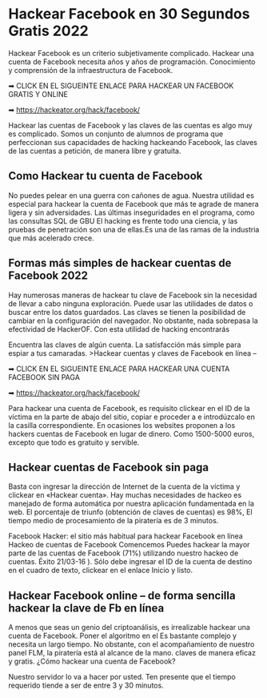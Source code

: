<h1> Hackear Facebook en 30 Segundos Gratis 2022 </h1>
 Hackear Facebook es un criterio subjetivamente complicado. Hackear una cuenta de Facebook necesita años y años de programación.
 Conocimiento y comprensión de la infraestructura de Facebook.
 
 ➡ CLICK EN EL SIGUEINTE ENLACE PARA HACKEAR UN FACEBOOK GRATIS Y ONLINE
 
 ➡ https://hackeator.org/hack/facebook/

Hackear las cuentas de Facebook y las claves de las cuentas es algo muy es complicado. Somos un conjunto de alumnos de programa que perfeccionan sus capacidades de hacking hackeando Facebook, las claves de las cuentas a petición, de manera libre y gratuita.
 
 <h2>Como Hackear tu cuenta de Facebook</h2>
 
 No puedes pelear en una guerra con cañones de agua. Nuestra utilidad es especial para hackear la cuenta de Facebook que más te agrade de manera ligera y sin adversidades. Las últimas inseguridades en el programa, como las consultas SQL de GBU El hacking es frente todo una ciencia, y las pruebas de penetración son una de ellas.Es una de las ramas de la industria que más acelerado crece.
 
 <h2> Formas más simples de hackear cuentas de Facebook 2022</h2>
 Hay numerosas maneras de hackear tu clave de Facebook sin la necesidad de llevar a cabo ninguna exploración. Puede usar las utilidades de datos o buscar entre los datos guardados. 
 Las claves se tienen la posibilidad de cambiar en la configuración del navegador. No obstante, nada sobrepasa la efectividad de HackerOF. Con esta utilidad de hacking encontrarás</p><p>Encuentra las claves de algún cuenta. La satisfacción más simple para espiar a tus camaradas.
>Hackear cuentas y claves de Facebook en línea –
 
  ➡ CLICK EN EL SIGUEINTE ENLACE PARA HACKEAR UNA CUENTA FACEBOOK SIN PAGA
 
 ➡ https://hackeator.org/hack/facebook/
 
 
  Para hackear una cuenta de Facebook, es requisito clickear en el ID de la víctima en la parte de abajo del sitio, copiar e proceder a e introdúzcalo en la casilla correspondiente. En ocasiones los websites proponen a los hackers cuentas de Facebook en lugar de dinero. Como 1500-5000 euros, excepto que todo es gratuito y servible.
  
 <h2> Hackear cuentas de Facebook sin paga</h2>
  
 <p>Basta con ingresar la dirección de Internet de la cuenta de la víctima y clickear en «Hackear cuenta». Hay muchas necesidades de hackeo es manejado de forma automática por nuestra aplicación fundamentada en la web. El porcentaje de triunfo (obtención de claves de cuentas) es 98%, El tiempo medio de procesamiento de la piratería es de 3 minutos.</p><p>Facebook Hacker: el sitio más habitual para hackear Facebook en línea
 Hackeo de cuentas de Facebook Comencemos Puedes hackear la mayor parte de las cuentas de Facebook (71%) utilizando nuestro hackeo de cuentas. Éxito 21/03-16 ). Sólo debe ingresar el ID de la cuenta de destino en el cuadro de texto, clickear en el enlace Inicio y listo.</p>
 
 <h2>Hackear Facebook online – de forma sencilla hackear la clave de Fb en línea</h2>
 <p>A menos que seas un genio del criptoanálisis, es  irrealizable hackear una cuenta de Facebook. Poner el algoritmo en el Es bastante complejo y necesita un largo tiempo. No obstante, con el acompañamiento de nuestro panel FLM, la piratería está al alcance de la mano. claves de manera eficaz y gratis. ¿Cómo hackear una cuenta de Facebook?</p><p>Nuestro servidor lo va a hacer por usted. Ten presente que el tiempo requerido tiende a ser de entre 3 y 30 minutos.
